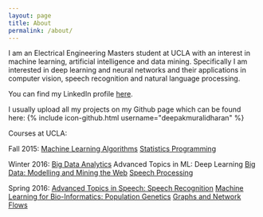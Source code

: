 ```yaml
---
layout: page
title: About
permalink: /about/
---
```


I am an Electrical Engineering Masters student at UCLA with an interest in machine learning, artificial intelligence
and data mining. Specifically I am interested in deep learning and neural networks and their applications in computer vision, speech recognition and natural language processing.

You can find my LinkedIn profile [here](https://www.linkedin.com/in/muralidharandeepak).

I usually upload all my projects on my Github page which can be found here:
{% include icon-github.html username="deepakmuralidharan" %}

Courses at UCLA:

Fall 2015:
[Machine Learning Algorithms](https://github.com/deepakmuralidharan/CS260-Machine-Learning-Algorithms)
[Statistics Programming](https://github.com/deepakmuralidharan/STATS202A-Statistics-Programming)


Winter 2016:
[Big Data Analytics](https://github.com/deepakmuralidharan/CS249-Yelp-Restaurant-Photo-Classification-Challenge)
Advanced Topics in ML: Deep Learning
[Big Data: Modelling and Mining the   Web](https://github.com/deepakmuralidharan/EE239AS-Big-Data-Modelling-and-Mining-the-Web)
[Speech Processing](https://github.com/ShubhamAgarwal12/SpeechProcessing)

Spring 2016:
[Advanced Topics in Speech: Speech Recognition](https://github.com/ShubhamAgarwal12/Automatic-Speaker-Recognition)
[Machine Learning for Bio-Informatics: Population Genetics](https://github.com/deepakmuralidharan/CM229-Genotype-Imputation-using-Bidirectional-RNN)
[Graphs and Network Flows](https://github.com/deepakmuralidharan/EE232E-Graphs-and-Network-Flows)
